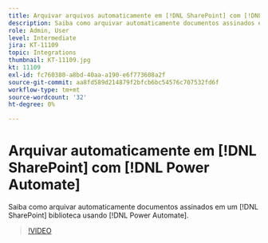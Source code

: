 ```yaml
---
title: Arquivar arquivos automaticamente em [!DNL SharePoint] com [!DNL Power Automate]
description: Saiba como arquivar automaticamente documentos assinados em um [!DNL SharePoint] biblioteca usando [!DNL Power Automate]
role: Admin, User
level: Intermediate
jira: KT-11109
topic: Integrations
thumbnail: KT-11109.jpg
kt: 11109
exl-id: fc760380-a8bd-40aa-a190-e6f773608a2f
source-git-commit: aa8fd589d214879f2bfcb6bc54576c707532fd6f
workflow-type: tm+mt
source-wordcount: '32'
ht-degree: 0%

---
```


# Arquivar automaticamente em [!DNL SharePoint] com [!DNL Power Automate]

Saiba como arquivar automaticamente documentos assinados em um [!DNL SharePoint] biblioteca usando [!DNL Power Automate].

>[!VIDEO](https://video.tv.adobe.com/v/3409121?quality=12&learn=on&hidetitle=true)
